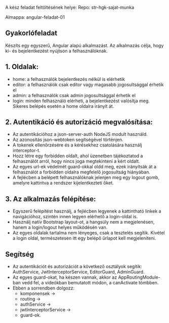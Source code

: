 A kész feladat feltöltésének helye:
Repo: str-hgk-sajat-munka

Almappa: angular-feladat-01


## Gyakorlófeladat
Készíts egy egyszerű, Angular alapú alkalmazást. Az alkalmazás célja, hogy ki- és bejelentkezést nyújtson a felhasználóknak.

## 1. Oldalak:
- home: a felhasználók bejelentkezés nélkül is elérhetik
- editor: a felhasználók csak editor vagy magasabb jogosultsággal érhetik el
- admin: a felhasználók csak admin jogosultsággal érhetik el
- login: minden felhasználó elérheti, a bejelentkezést valósítja meg. Sikeres belépés esetén a home oldalra irányít át.

## 2. Autentikáció és autorizáció megvalósítása: 
- Az autentikációhoz a json-server-auth NodeJS modult használd.
- Az azonosítás json-webtoken segítségével történjen.
- A tokenek ellenőrzésére és a kérésekhez csatolására használj interceptor-t.
- Hozz létre egy forbidden oldalt, ahol üzenetben tájékoztatod a felhasználót arról, hogy nincs joga megtekinteni a kért oldalt.
- Az egyes url-ek védelmét guard-okkal oldd meg, ezek irányítsák át a felhasználót a forbidden oldalra megfelelő jogosultság hiányában.
- A fejlécben a belépett felhasználóknak jelenjen meg egy logout gomb, amelyre kattintva a rendszer kijelentkezteti őket.

## 3. Az alkalmazás felépítése:
- Egyszerű felépítést használj, a fejlécben legyenek a kattintható linkek a navigációhoz, szintén innen legyen elérhető a login-oldal is.
- Használj natív Bootstrap layout-ot, a hangsúly nem a megjelenésen, hanem a login/logout helyes működésén van.
- Az egyes oldalak tartalma nem lényeges, csak a tesztelés segítik. Kivétel a login oldal, természetesen itt egy belépő űrlapot kell megjeleníteni.
## Segítség
- Az autentikációt és autorizációt a következő osztályok segítik: AuthService, JwtInterceptorService, EditorGuard, AdminGuard.
- Az egyes guard-okat, ha készen vannak, akkor az AppRoutingModule-ban vedd fel, a videókban bemutatott módon, a canActivate tömbben.
- Ebben a sorrendben dolgozz: 
  - komponensek -> 
  - routing -> 
  - authService -> 
  - jwtInterceptorService -> 
  - guard-ok.